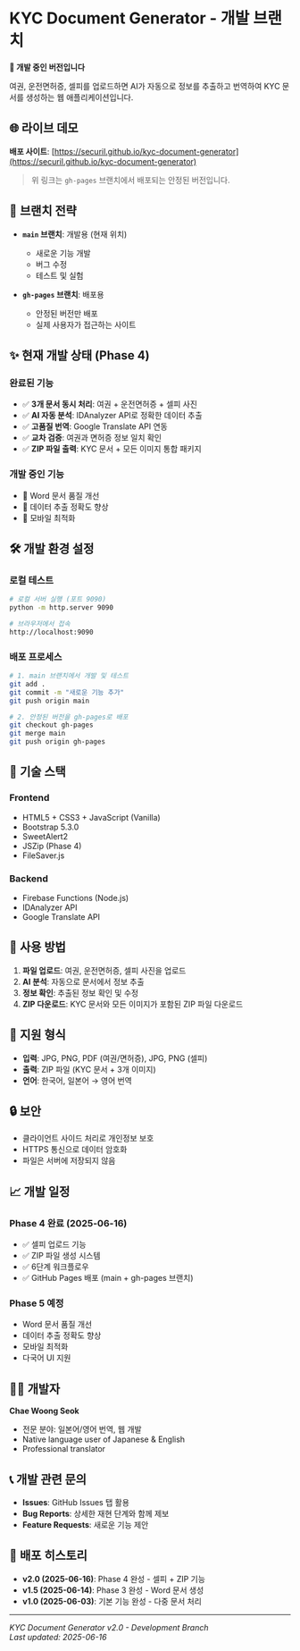 # KYC Document Generator - 개발 브랜치

**🚧 개발 중인 버전입니다**

여권, 운전면허증, 셀피를 업로드하면 AI가 자동으로 정보를 추출하고 번역하여 KYC 문서를 생성하는 웹 애플리케이션입니다.

## 🌐 **라이브 데모**

**배포 사이트**: [https://securil.github.io/kyc-document-generator](https://securil.github.io/kyc-document-generator)

> 위 링크는 `gh-pages` 브랜치에서 배포되는 안정된 버전입니다.

## 🔧 **브랜치 전략**

- **`main` 브랜치**: 개발용 (현재 위치)
  - 새로운 기능 개발
  - 버그 수정
  - 테스트 및 실험

- **`gh-pages` 브랜치**: 배포용
  - 안정된 버전만 배포
  - 실제 사용자가 접근하는 사이트

## ✨ **현재 개발 상태 (Phase 4)**

### 완료된 기능
- ✅ **3개 문서 동시 처리**: 여권 + 운전면허증 + 셀피 사진
- ✅ **AI 자동 분석**: IDAnalyzer API로 정확한 데이터 추출
- ✅ **고품질 번역**: Google Translate API 연동
- ✅ **교차 검증**: 여권과 면허증 정보 일치 확인
- ✅ **ZIP 파일 출력**: KYC 문서 + 모든 이미지 통합 패키지

### 개발 중인 기능
- 🔧 Word 문서 품질 개선
- 🔧 데이터 추출 정확도 향상
- 🔧 모바일 최적화

## 🛠️ **개발 환경 설정**

### 로컬 테스트
```bash
# 로컬 서버 실행 (포트 9090)
python -m http.server 9090

# 브라우저에서 접속
http://localhost:9090
```

### 배포 프로세스
```bash
# 1. main 브랜치에서 개발 및 테스트
git add .
git commit -m "새로운 기능 추가"
git push origin main

# 2. 안정된 버전을 gh-pages로 배포
git checkout gh-pages
git merge main
git push origin gh-pages
```

## 🔧 **기술 스택**

### Frontend
- HTML5 + CSS3 + JavaScript (Vanilla)
- Bootstrap 5.3.0
- SweetAlert2
- JSZip (Phase 4)
- FileSaver.js

### Backend
- Firebase Functions (Node.js)
- IDAnalyzer API
- Google Translate API

## 📱 **사용 방법**

1. **파일 업로드**: 여권, 운전면허증, 셀피 사진을 업로드
2. **AI 분석**: 자동으로 문서에서 정보 추출
3. **정보 확인**: 추출된 정보 확인 및 수정
4. **ZIP 다운로드**: KYC 문서와 모든 이미지가 포함된 ZIP 파일 다운로드

## 🎯 **지원 형식**

- **입력**: JPG, PNG, PDF (여권/면허증), JPG, PNG (셀피)
- **출력**: ZIP 파일 (KYC 문서 + 3개 이미지)
- **언어**: 한국어, 일본어 → 영어 번역

## 🔒 **보안**

- 클라이언트 사이드 처리로 개인정보 보호
- HTTPS 통신으로 데이터 암호화
- 파일은 서버에 저장되지 않음

## 📈 **개발 일정**

### Phase 4 완료 (2025-06-16)
- ✅ 셀피 업로드 기능
- ✅ ZIP 파일 생성 시스템
- ✅ 6단계 워크플로우
- ✅ GitHub Pages 배포 (main + gh-pages 브랜치)

### Phase 5 예정
- Word 문서 품질 개선
- 데이터 추출 정확도 향상
- 모바일 최적화
- 다국어 UI 지원

## 👨‍💻 **개발자**

**Chae Woong Seok**
- 전문 분야: 일본어/영어 번역, 웹 개발
- Native language user of Japanese & English
- Professional translator

## 📞 **개발 관련 문의**

- **Issues**: GitHub Issues 탭 활용
- **Bug Reports**: 상세한 재현 단계와 함께 제보
- **Feature Requests**: 새로운 기능 제안

## 🔄 **배포 히스토리**

- **v2.0 (2025-06-16)**: Phase 4 완성 - 셀피 + ZIP 기능
- **v1.5 (2025-06-14)**: Phase 3 완성 - Word 문서 생성
- **v1.0 (2025-06-03)**: 기본 기능 완성 - 다중 문서 처리

---

*KYC Document Generator v2.0 - Development Branch*  
*Last updated: 2025-06-16*
